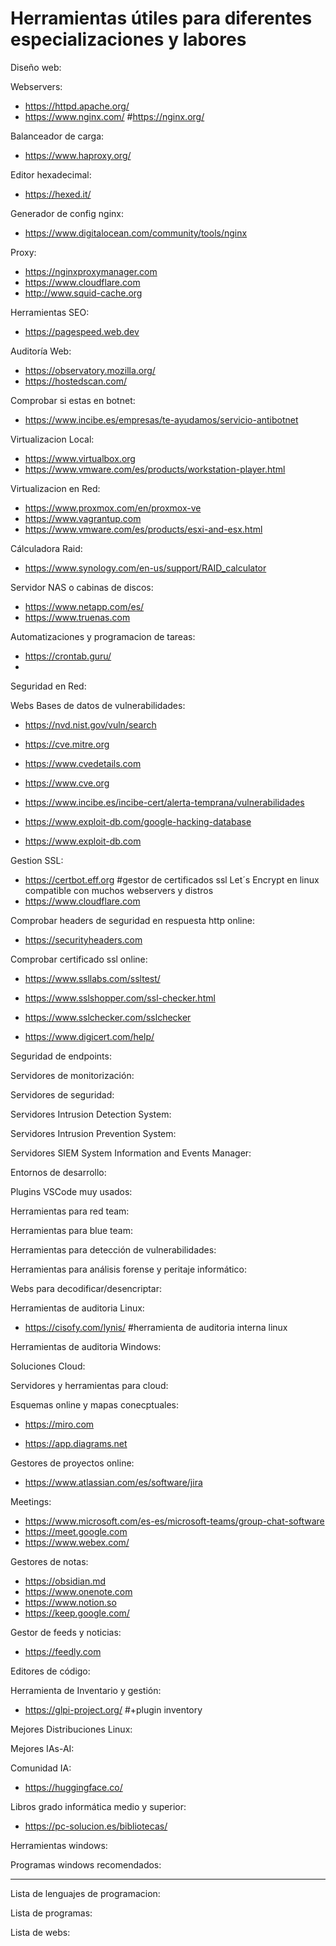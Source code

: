# Herramientas útiles para diferentes especializaciones y labores 
Diseño web:

Webservers:

- https://httpd.apache.org/
- https://www.nginx.com/ #https://nginx.org/

Balanceador de carga:

- https://www.haproxy.org/


Editor hexadecimal:

- https://hexed.it/

Generador de config nginx:

- https://www.digitalocean.com/community/tools/nginx

Proxy:

- https://nginxproxymanager.com
- https://www.cloudflare.com
- http://www.squid-cache.org

Herramientas SEO:

-  https://pagespeed.web.dev

Auditoría Web:

- https://observatory.mozilla.org/
- https://hostedscan.com/

Comprobar si estas en botnet:

-  https://www.incibe.es/empresas/te-ayudamos/servicio-antibotnet

Virtualizacion Local:

- https://www.virtualbox.org
- https://www.vmware.com/es/products/workstation-player.html

Virtualizacion en Red:

- https://www.proxmox.com/en/proxmox-ve
- https://www.vagrantup.com
- https://www.vmware.com/es/products/esxi-and-esx.html

Cálculadora Raid:

- https://www.synology.com/en-us/support/RAID_calculator

Servidor NAS o cabinas de discos:

- https://www.netapp.com/es/
- https://www.truenas.com

Automatizaciones y programacion de tareas:

- https://crontab.guru/
- 

Seguridad en Red:

Webs Bases de datos de vulnerabilidades:

-  https://nvd.nist.gov/vuln/search

-  https://cve.mitre.org

-  https://www.cvedetails.com

-  https://www.cve.org

-  https://www.incibe.es/incibe-cert/alerta-temprana/vulnerabilidades

-  https://www.exploit-db.com/google-hacking-database

-  https://www.exploit-db.com

Gestion SSL:

-  https://certbot.eff.org #gestor de certificados ssl Let´s Encrypt en linux compatible con muchos webservers y distros
-  https://www.cloudflare.com

Comprobar headers de seguridad en  respuesta http online:

-  https://securityheaders.com

Comprobar certificado ssl online:

-  https://www.ssllabs.com/ssltest/ 

-  https://www.sslshopper.com/ssl-checker.html

-  https://www.sslchecker.com/sslchecker

-  https://www.digicert.com/help/

Seguridad de endpoints:

Servidores de monitorización:

Servidores de seguridad:

Servidores Intrusion Detection System:

Servidores Intrusion Prevention System:

Servidores SIEM System Information and Events Manager:

Entornos de desarrollo:

Plugins VSCode muy usados:

Herramientas para red team:

Herramientas para blue team:

Herramientas para detección de vulnerabilidades:

Herramientas para análisis forense y peritaje informático:

Webs para decodificar/desencriptar:

Herramientas de auditoria Linux:

-  https://cisofy.com/lynis/ #herramienta de auditoria interna linux

Herramientas de auditoria Windows:

Soluciones Cloud:

Servidores y herramientas para cloud:

Esquemas online y mapas conecptuales:

-  https://miro.com

- https://app.diagrams.net

Gestores de proyectos online:

-  https://www.atlassian.com/es/software/jira

Meetings:

- https://www.microsoft.com/es-es/microsoft-teams/group-chat-software
- https://meet.google.com
- https://www.webex.com/

Gestores de notas:

- https://obsidian.md
- https://www.onenote.com
- https://www.notion.so
- https://keep.google.com/

Gestor de feeds y noticias:

- https://feedly.com

Editores de código:

Herramienta de Inventario y gestión:

- https://glpi-project.org/ #+plugin inventory

Mejores Distribuciones Linux:

Mejores IAs-AI:

Comunidad IA:

- https://huggingface.co/

Libros grado informática medio y superior:

- https://pc-solucion.es/bibliotecas/

Herramientas windows:

Programas windows recomendados:

______________________________
Lista de lenguajes de programacion:

Lista de programas:

Lista de webs:

